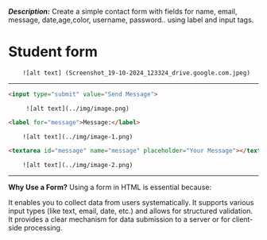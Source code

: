 ***Description:*** Create a simple contact form with fields for name, email, message, date,age,color, username, password.. using label and input tags.
# Student form
        ![alt text] (Screenshot_19-10-2024_123324_drive.google.com.jpeg)
******                    ********           *******

 ```html
 <input type="submit" value="Send Message">
 ```
         ![alt text](../img/image.png)
```html
<label for="message">Message:</label>
```
        ![alt text](../img/image-1.png)
```html
<textarea id="message" name="message" placeholder="Your Message"></textarea><br><br>
```
        ![alt text](../img/image-2.png)

******                    ********           *******
__Why Use a Form?__
Using a form in HTML is essential because:

It enables you to collect data from users systematically.
It supports various input types (like text, email, date, etc.) and allows for structured validation.
It provides a clear mechanism for data submission to a server or for client-side processing.
